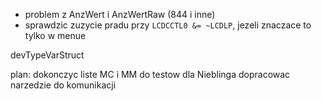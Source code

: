 - problem z AnzWert i AnzWertRaw (844 i inne)
- sprawdzic zuzycie pradu przy `LCDCCTL0 &= ~LCDLP`, jezeli znaczace to tylko w menue

devTypeVarStruct



plan:
dokonczyc liste MC i MM do testow dla Nieblinga
dopracowac narzedzie do komunikacji 